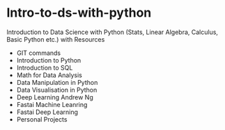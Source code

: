 # Intro-to-ds-with-python
Introduction to Data Science with Python (Stats, Linear Algebra, Calculus, Basic Python etc.) with Resources

- GIT commands
- Introduction to Python
- Introduction to SQL
- Math for Data Analysis
- Data Manipulation in Python
- Data Visualisation in Python
- Deep Learning Andrew Ng
- Fastai Machine Leanring
- Fastai Deep Learning
- Personal Projects

